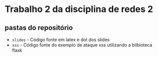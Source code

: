 # Trabalho 2 da disciplina de redes 2

## pastas do repositório

* `slides` - Código fonte em latex e dot dos slides
* `xss` - Código fonte do exemplo de ataque xss utilizando a bilbioteca flask